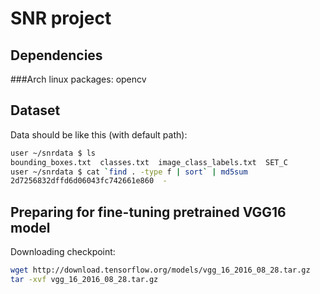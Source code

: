 SNR project
===================================

Dependencies
------------

###Arch linux packages:
opencv

Dataset
------------
Data should be like this (with default path):

```bash
user ~/snrdata $ ls
bounding_boxes.txt  classes.txt  image_class_labels.txt  SET_C
user ~/snrdata $ cat `find . -type f | sort` | md5sum
2d7256832dffd6d06043fc742661e860  -
```

Preparing for fine-tuning pretrained VGG16 model
----------------------------------------------

Downloading checkpoint:
```bash
wget http://download.tensorflow.org/models/vgg_16_2016_08_28.tar.gz
tar -xvf vgg_16_2016_08_28.tar.gz
```
